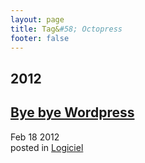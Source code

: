 ```yaml
---
layout: page
title: Tag&#58; Octopress
footer: false
---
```


<div id="blog-archives" class="category">
<h2>2012</h2>

<article>
<h1><a href="/2012/02/18/bye-bye-wordpress/index.html">Bye bye Wordpress</a></h1>
<time datetime="2012-02-18T00:00:00-06:00" pubdate><span class='month'>Feb</span> <span class='day'>18</span> <span class='year'>2012</span></time>
<footer>
<span class="categories">posted in 
<a href='/categories/logiciel/'>Logiciel</a></span>
</footer>
</article>
</div>
